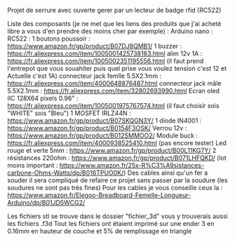 Projet de serrure avec ouverte gerer par un lecteur de badge rfid (RC522)

Liste des composants (je ne met que les liens des produits que j'ai acheté libre a vous d'en prendre des moins cher par exemple) :
Arduino nano : 
RC522 : 
1 boutons poussoir : https://www.amazon.fr/gp/product/B07DJ8QMB1/
1 buzzer : https://fr.aliexpress.com/item/1005001425738163.html
alim 12v 1A : https://fr.aliexpress.com/item/1005002351195556.html (il faut prend l'entrepot que vous souahiter puis quel prise vous voulez tension c'est 12 et Actuelle c'est 1A)
connecteur jack femlle 5.5X2.1mm : https://fr.aliexpress.com/item/4000648876487.html
connecteur jack mâle 5.5X2.1mm : https://fr.aliexpress.com/item/32802693990.html
Ecran oled IIC 128X64 pixels 0.96" : https://fr.aliexpress.com/item/1005001975767574.html (il faut choisir sois "WHITE" sois "Bleu")
1 MOSFET IRLZ44N : https://www.amazon.fr/gp/product/B07SKQGN3Y/
1 diode IN4001 : https://www.amazon.fr/gp/product/B0154F3OSK/
Verrou 12v : https://www.amazon.fr/gp/product/B012SMMOO2/
Module buck : https://fr.aliexpress.com/item/4000938525410.html (pas encore tester)
Led rouge et verte 5mm : https://www.amazon.fr/gp/product/B00L11KG7Y/
2 résistances 220ohm : https://www.amazon.fr/gp/product/B071LHFQKD/ (lot moins important : https://www.amazon.fr/25x-R%C3%A9sistances-carbone-Ohms-Watts/dp/B016TPUO0K/)
Des cables ainsi qu'un fer a souder il sera compliqué de refaire ce projet sans passer par la soudure (les soudures ne sont pas très fines)
Pour les cables je vous conseille ceux la : https://www.amazon.fr/Elegoo-Breadboard-Femelle-Longueur-Arduino/dp/B01JD5WCG2/

Les fichiers stl se trouve dans le dossier "fichier_3d" vous y trouverais aussi les fichiers .f3d
Tout les fichiers ont étaient imprimé sur une ender 3 en 0.16mm en hauteur de couche et 5% de remplissage en triangle